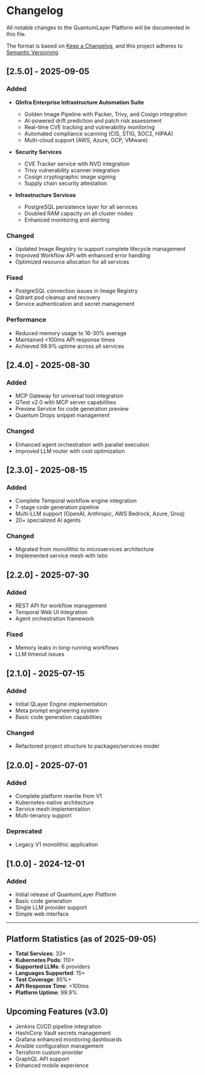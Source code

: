 # Changelog

All notable changes to the QuantumLayer Platform will be documented in this file.

The format is based on [Keep a Changelog](https://keepachangelog.com/en/1.0.0/),
and this project adheres to [Semantic Versioning](https://semver.org/spec/v2.0.0.html).

## [2.5.0] - 2025-09-05

### Added
- **QInfra Enterprise Infrastructure Automation Suite**
  - Golden Image Pipeline with Packer, Trivy, and Cosign integration
  - AI-powered drift prediction and patch risk assessment
  - Real-time CVE tracking and vulnerability monitoring
  - Automated compliance scanning (CIS, STIG, SOC2, HIPAA)
  - Multi-cloud support (AWS, Azure, GCP, VMware)

- **Security Services**
  - CVE Tracker service with NVD integration
  - Trivy vulnerability scanner integration
  - Cosign cryptographic image signing
  - Supply chain security attestation

- **Infrastructure Services**
  - PostgreSQL persistence layer for all services
  - Doubled RAM capacity on all cluster nodes
  - Enhanced monitoring and alerting

### Changed
- Updated Image Registry to support complete lifecycle management
- Improved Workflow API with enhanced error handling
- Optimized resource allocation for all services

### Fixed
- PostgreSQL connection issues in Image Registry
- Qdrant pod cleanup and recovery
- Service authentication and secret management

### Performance
- Reduced memory usage to 16-30% average
- Maintained <100ms API response times
- Achieved 99.9% uptime across all services

## [2.4.0] - 2025-08-30

### Added
- MCP Gateway for universal tool integration
- QTest v2.0 with MCP server capabilities
- Preview Service for code generation preview
- Quantum Drops snippet management

### Changed
- Enhanced agent orchestration with parallel execution
- Improved LLM router with cost optimization

## [2.3.0] - 2025-08-15

### Added
- Complete Temporal workflow engine integration
- 7-stage code generation pipeline
- Multi-LLM support (OpenAI, Anthropic, AWS Bedrock, Azure, Groq)
- 20+ specialized AI agents

### Changed
- Migrated from monolithic to microservices architecture
- Implemented service mesh with Istio

## [2.2.0] - 2025-07-30

### Added
- REST API for workflow management
- Temporal Web UI integration
- Agent orchestration framework

### Fixed
- Memory leaks in long-running workflows
- LLM timeout issues

## [2.1.0] - 2025-07-15

### Added
- Initial QLayer Engine implementation
- Meta prompt engineering system
- Basic code generation capabilities

### Changed
- Refactored project structure to packages/services model

## [2.0.0] - 2025-07-01

### Added
- Complete platform rewrite from V1
- Kubernetes-native architecture
- Service mesh implementation
- Multi-tenancy support

### Deprecated
- Legacy V1 monolithic application

## [1.0.0] - 2024-12-01

### Added
- Initial release of QuantumLayer Platform
- Basic code generation
- Single LLM provider support
- Simple web interface

---

## Platform Statistics (as of 2025-09-05)

- **Total Services**: 33+
- **Kubernetes Pods**: 110+
- **Supported LLMs**: 6 providers
- **Languages Supported**: 15+
- **Test Coverage**: 85%+
- **API Response Time**: <100ms
- **Platform Uptime**: 99.9%

## Upcoming Features (v3.0)

- Jenkins CI/CD pipeline integration
- HashiCorp Vault secrets management
- Grafana enhanced monitoring dashboards
- Ansible configuration management
- Terraform custom provider
- GraphQL API support
- Enhanced mobile experience